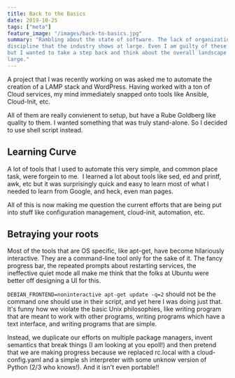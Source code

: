 ```yaml
---
title: Back to the Basics
date: 2019-10-25
tags: ["meta"]
feature_image: "/images/back-to-basics.jpg"
summary: "Rambling about the state of software. The lack of organization and
discipline that the industry shows at large. Even I am guilty of these crimes,
but I wanted to take a step back and think about the overall landscape at
large."
---
```


A project that I was recently working on was asked me to automate the creation
of a LAMP stack and WordPress. Having worked with a ton of Cloud services, my
mind immediately snapped onto tools like Ansible, Cloud-Init, etc.

All of them are really convienent to setup, but have a Rube Goldberg like
quality to them. I wanted something that was truly stand-alone. So I decided to
use shell script instead.

## Learning Curve
A lot of tools that I used to automate this very simple, and common place task,
were forgein to me.  I learned a lot about tools like sed, ed and printf, awk,
etc but it was surprisingly quick and easy to learn most of what I needed to
learn from Google, and heck, even man pages.  

All of this is now making me question the current efforts that are being put
into stuff like configuration management, cloud-init, automation, etc.

## Betraying your roots
Most of the tools that are OS specific, like apt-get, have become hilariously
interactive. They are a command-line tool only for the sake of it. The fancy
progress bar, the repeated prompts about restarting services, the ineffective
quiet mode all make me think that the folks at Ubuntu were better off designing
a UI for this.

` DEBIAN_FRONTEND=noninteractive apt-get update -q=2 ` should not be the command
one should use in their script, and yet here I was doing just that. It's funny
how we violate the basic Unix philosophies, like writing program that are meant
to work with other programs, writing programs which have a text interface, and
writing programs that are simple.

Instead, we duplicate our efforts on multiple package managers, invent semantics
that break things (I am looking at you epoll!) and then pretend that we are
making progress because we replaced rc.local with a cloud-config.yaml and a
simple sh interpreter with some unknow version of Python (2/3 who knows!). And
it isn't even portable!!

